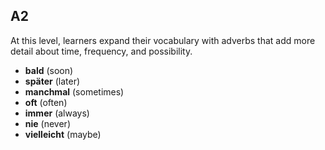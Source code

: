 ## A2
At this level, learners expand their vocabulary with adverbs that add more detail about time, frequency, and possibility.

* **bald** (soon)
* **später** (later)
* **manchmal** (sometimes)
* **oft** (often)
* **immer** (always)
* **nie** (never)
* **vielleicht** (maybe)
